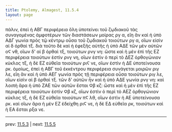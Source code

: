 ```yaml
---
title: Ptolemy, Almagest, 11.5.4
layout: page
---
```


πάλιν, ἐπεὶ ἡ ΑΒΓ περιφέρεια ὅλη ὑποτείνει τοῦ ζῳδιακοῦ τὰς συναγομένας ἀμφοτέρων τῶν διαστάσεων μοίρας ργ α, εἴη ἂν καὶ ἡ ὑπὸ ΑΔΓ γωνία πρὸς τῷ κέντρῳ οὖσα τοῦ ζῳδιακοῦ τοιούτων ργ α, οἵων εἰσὶν αἱ δ ὀρθαὶ τξ. διὰ τοῦτο δὲ καὶ ἡ ἐφεξῆς αὐτῆς ἡ ὑπὸ ΑΔΕ τῶν μὲν αὐτῶν οϚ νθ, οἵων δ' αἱ β ὀρθαὶ τξ, τοιούτων ρνγ νη: ὥστε καὶ ἡ μὲν ἐπὶ τῆς ΕΖ περιφέρεια τοιούτων ἐστὶν ρνγ νη, οἵων ἐστὶν ὁ περὶ τὸ ΔΕΖ ὀρθογώνιον κύκλος τξ, ἡ δὲ ΕΖ εὐθεῖα τοιούτων ριϚ νε, οἵων ἐστὶν ἡ ΔΕ ὑποτείνουσα ρκ. ὁμοίως, ἐπεὶ ἡ ΑΒΓ τοῦ ἐκκέντρου περιφέρεια συνάγεται μοιρῶν ριγ λε, εἴη ἂν καὶ ἡ ὑπὸ ΑΕΓ γωνία πρὸς τῇ περιφέρεια οὖσα τοιούτων ριγ λε, οἵων εἰσὶν αἱ β ὀρθαὶ τξ. τῶν δ' αὐτῶν ἦν καὶ ἡ ὑπὸ ΑΔΕ γωνία ρνγ νη: καὶ λοιπὴ ἄρα ἡ ὑπὸ ΖΑΕ τῶν αὐτῶν ἔσται Ϙβ κζ: ὥστε καὶ ἡ μὲν ἐπὶ τῆς ΕΖ περιφέρεια τοιούτων ἐστὶν Ϙβ κζ, οἵων ἐστὶν ὁ περὶ τὸ ΑΕΖ ὀρθογώνιον κύκλος τξ, ἡ δὲ ΕΖ εὐθεῖα τοιούτων πϚ λθ, οἵων ἐστὶν ἡ ΑΕ ὑποτείνουσα ρκ. καὶ οἵων ἄρα ἡ μὲν ΕΖ ἐδείχθη ριϚ νε, ἡ δὲ ΕΔ εὐθεῖα ρκ, τοιούτων καὶ ἡ ΕΑ ἔσται ρξα νε. 

---

prev: [11.5.3](../11.5.3/) | next: [11.5.5](../11.5.5/)

